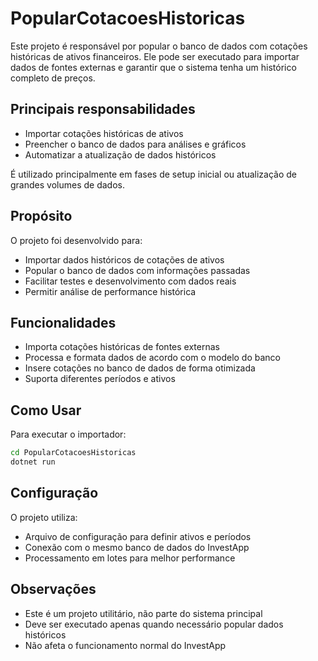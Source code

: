 # PopularCotacoesHistoricas

Este projeto é responsável por popular o banco de dados com cotações históricas de ativos financeiros. Ele pode ser executado para importar dados de fontes externas e garantir que o sistema tenha um histórico completo de preços.

## Principais responsabilidades
- Importar cotações históricas de ativos
- Preencher o banco de dados para análises e gráficos
- Automatizar a atualização de dados históricos

É utilizado principalmente em fases de setup inicial ou atualização de grandes volumes de dados.

## Propósito

O projeto foi desenvolvido para:
- Importar dados históricos de cotações de ativos
- Popular o banco de dados com informações passadas
- Facilitar testes e desenvolvimento com dados reais
- Permitir análise de performance histórica

## Funcionalidades

- Importa cotações históricas de fontes externas
- Processa e formata dados de acordo com o modelo do banco
- Insere cotações no banco de dados de forma otimizada
- Suporta diferentes períodos e ativos

## Como Usar

Para executar o importador:

```bash
cd PopularCotacoesHistoricas
dotnet run
```

## Configuração

O projeto utiliza:
- Arquivo de configuração para definir ativos e períodos
- Conexão com o mesmo banco de dados do InvestApp
- Processamento em lotes para melhor performance

## Observações

- Este é um projeto utilitário, não parte do sistema principal
- Deve ser executado apenas quando necessário popular dados históricos
- Não afeta o funcionamento normal do InvestApp 
